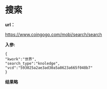 # 搜索 #

**url：**

https://www.coingogo.com/mobi/search/search

**入参:**

	{
	"kwork":"世界",
	"search_type":"knoledge",
	"vcd":"593025a2ae3ad30a5a8623a665f048b7"
	}

**结果略**